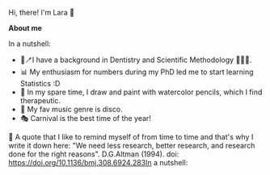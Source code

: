 Hi, there! I'm Lara 👋

**About me**

In a nutshell:
* 🦷🪥I have a background in Dentistry and Scientific Methodology 👩‍🔬📑.
* 📊 My enthusiasm for numbers during my PhD led me to start learning Statistics :D
* 🎨 In my spare time, I draw and paint with watercolor pencils, which I find therapeutic.
* 🪩 My fav music genre is disco.
* 🎭 Carnival is the best time of the year!

📖 A quote that I like to remind myself of from time to time and that's why I write it down here:
"We need less research, better research, and research done for the right reasons". D.G.Altman (1994). doi: https://doi.org/10.1136/bmj.308.6924.283In a nutshell:
